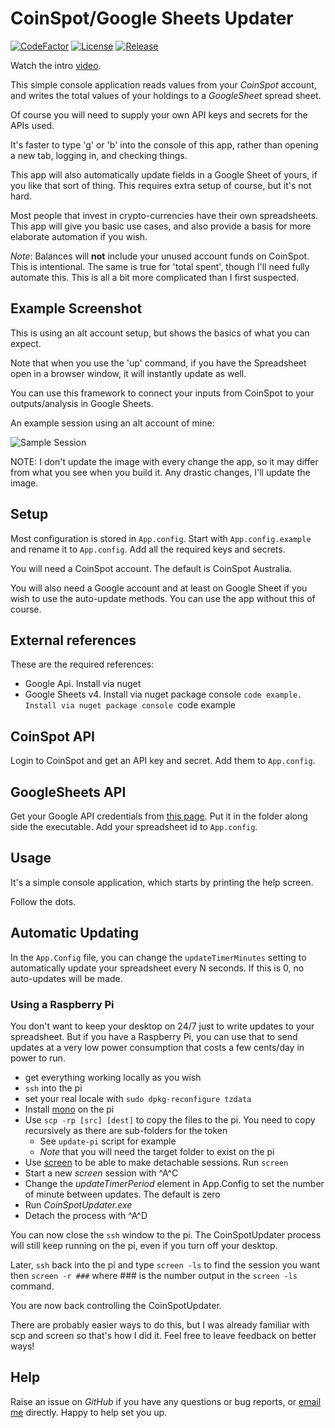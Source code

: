 # CoinSpot/Google Sheets Updater
[![CodeFactor](https://www.codefactor.io/repository/github/cschladetsch/CoinSpot-GoogleSheets/badge)](https://www.codefactor.io/repository/github/cschladetsch/CoinSpot-GoogleSheets) [![License](https://img.shields.io/github/license/cschladetsch/CoinSpot-GoogleSheets.svg?label=License&maxAge=86400)](./LICENSE) [![Release](https://img.shields.io/github/release/cschladetsch/CoinSpot-GoogleSheets.svg?label=Release&maxAge=60)](https://github.com/cschladetsch/CoinSpot-GoogleSheets/releases/latest)

Watch the intro [video](https://www.youtube.com/watch?v=csmDEE-CY3M).

This simple console application reads values from your *CoinSpot* account, and writes the total values of your holdings to a *GoogleSheet* spread sheet.

Of course you will need to supply your own API keys and secrets for the APIs used.

It's faster to type 'g' or 'b' into the console of this app, rather than opening a new tab, logging in, and checking things.

This app will also automatically update fields in a Google Sheet of yours, if you like that sort of  thing. This requires extra setup of course, but it's not hard.

Most people that invest in crypto-currencies have their own spreadsheets. This app will give you basic use cases, and also provide a basis for more elaborate automation if you wish.

*Note*: Balances will **not** include your unused account funds on CoinSpot. This is intentional. The same is true for 'total spent', though I'll need fully automate this. This is all a bit more complicated than I first suspected.

## Example Screenshot
This is using an alt account setup, but shows the basics of what you can expect.

Note that when you use the 'up' command, if you have the Spreadsheet open in a browser window, it will instantly update as well.

You can use this framework to connect your inputs from CoinSpot to your outputs/analysis in Google Sheets.

An example session using an alt account of mine:

![Sample Session](Resources/Demo.png)

NOTE: I don't update the image with every change the app, so it may differ from what you see when you build it. Any drastic changes, I'll update the image.

## Setup
Most configuration is stored in `App.config`. Start with `App.config.example` and rename it to `App.config`. Add all the required keys and secrets.

You will need a CoinSpot account. The default is CoinSpot Australia.

You will also need a Google account and at least on Google Sheet if you wish to use the auto-update methods. You can use the app without this of course.

## External references
These are the required references:

* Google Api. Install via nuget
* Google Sheets v4. Install via nuget package console `code example. Install via nuget package console `code example

## CoinSpot API
Login to CoinSpot and get an API key and secret. Add them to `App.config`.

## GoogleSheets API
Get your Google API credentials from [this page](https://developers.google.com/sheets/api/quickstart/dotnet). Put it in the folder along side the executable. Add your spreadsheet id to `App.config`.

## Usage
It's a simple console application, which starts by printing the help screen.

Follow the dots.

## Automatic Updating
In the `App.Config` file, you can change the `updateTimerMinutes` setting to automatically update your spreadsheet every N seconds. If this is 0, no auto-updates will be made.

### Using a Raspberry Pi
You don't want to keep your desktop on 24/7 just to write updates to your spreadsheet. But if you have a Raspberry Pi, you can use that to send updates at a very low power consumption that costs a few cents/day in power to run.

* get everything working locally as you wish
* `ssh` into the pi
* set your real locale with `sudo dpkg-reconfigure tzdata`
* Install [mono](https://linuxize.com/post/how-to-install-mono-on-ubuntu-18-04/) on the pi
* Use `scp -rp [src] [dest]` to copy the files to the pi. You need to copy recursively as there are sub-folders for the token
  * See `update-pi` script for example
  * _Note_ that you will need the target folder to exist on the pi
* Use [screen](https://linuxize.com/post/how-to-use-linux-screen/) to be able to make detachable sessions. Run `screen`
* Start a new *screen* session with \^A\^C
* Change the _updateTimerPeriod_ element in App.Config to set the number of minute between updates. The default is zero
* Run *CoinSpotUpdater.exe*
* Detach the process with \^A\^D

You can now close the `ssh` window to the pi. The CoinSpotUpdater process will still keep running on the pi, even if you turn off your desktop.

Later, `ssh` back into the pi and type `screen -ls` to find the session you want then `screen -r ###` where ### is the number output in the `screen -ls` command. 

You are now back controlling the CoinSpotUpdater.

There are probably easier ways to do this, but I was already familiar with scp and screen so that's how I did it. Feel free to leave feedback on better ways!

## Help

Raise an issue on *GitHub* if you have any questions or bug reports, or [email me](mailto:christian@schladetsch.com) directly. Happy to help set you up.

